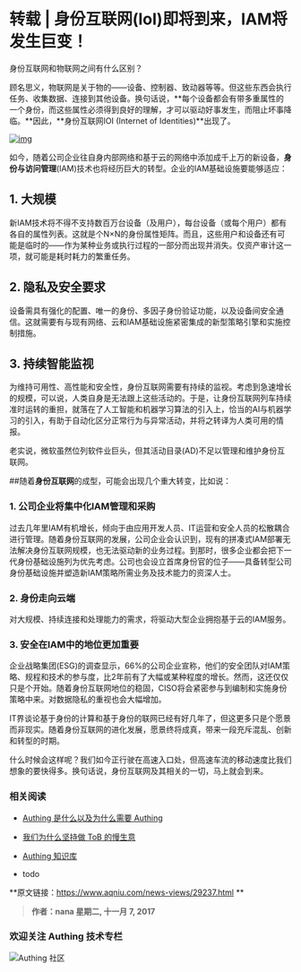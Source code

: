 # 转载 | 身份互联网(IoI)即将到来，IAM将发生巨变！

身份互联网和物联网之间有什么区别？

<!-- more -->

顾名思义，物联网是关于物的——设备、控制器、致动器等等。但这些东西会执行任务、收集数据、连接到其他设备。换句话说，**每个设备都会有带多重属性的一个身份，而这些属性必须得到良好的理解，才可以驱动好事发生，而阻止坏事降临。**因此，**身份互联网IOI (Internet of Identities)**出现了。

[![img](http://www.aqniu.com/wp-content/uploads/2017/11/blockchain-digital-identity-690x456.jpg)](http://www.aqniu.com/wp-content/uploads/2017/11/blockchain-digital-identity.jpg)

如今，随着公司企业往自身内部网络和基于云的网络中添加成千上万的新设备，**身份与访问管理**(IAM)技术也将经历巨大的转型。企业的IAM基础设施要能够适应：

## **1. 大规模**

新IAM技术将不得不支持数百万台设备（及用户），每台设备（或每个用户）都有各自的属性列表。这就是个N×N的身份属性矩阵。而且，这些用户和设备还有可能是临时的——作为某种业务或执行过程的一部分而出现并消失。仅资产审计这一项，就可能是耗时耗力的繁重任务。

## **2. 隐私及安全要求**

设备需具有强化的配置、唯一的身份、多因子身份验证功能，以及设备间安全通信。这就需要有与现有网络、云和IAM基础设施紧密集成的新型策略引擎和实施控制措施。

## **3. 持续智能监视**

为维持可用性、高性能和安全性，身份互联网需要有持续的监视。考虑到急速增长的规模，可以说，人类自身是无法跟上这些活动的。于是，让身份互联网列车持续准时运转的重担，就落在了人工智能和机器学习算法的引入上，恰当的AI与机器学习的引入，有助于自动化区分正常行为与异常活动，并将之转译为人类可用的情报。

老实说，微软虽然位列软件业巨头，但其活动目录(AD)不足以管理和维护身份互联网。

##随着**身份互联网**的成型，可能会出现几个重大转变，比如说：

### **1. 公司企业将集中化IAM管理和采购**

过去几年里IAM有机增长，倾向于由应用开发人员、IT运营和安全人员的松散耦合进行管理。随着身份互联网的发展，公司企业会认识到，现有的拼凑式IAM部署无法解决身份互联网规模，也无法驱动新的业务过程。到那时，很多企业都会把下一代身份基础设施列为优先考虑。公司也会设立首席身份官的位子——具备转型公司身份基础设施并塑造新IAM策略所需业务及技术能力的资深人士。

### **2. 身份走向云端**

对大规模、持续连接和处理能力的需求，将驱动大型企业拥抱基于云的IAM服务。

### **3. 安全在IAM中的地位更加重要**

企业战略集团(ESG)的调查显示，66%的公司企业宣称，他们的安全团队对IAM策略、规程和技术的参与度，比2年前有了大幅或某种程度的增长。然而，这还仅仅只是个开始。随着身份互联网地位的稳固，CISO将会紧密参与到编制和实施身份策略中来。对数据隐私的重视也会大幅增加。

IT界谈论基于身份的计算和基于身份的联网已经有好几年了，但这更多只是个愿景而非现实。随着身份互联网的进化发展，愿景终将成真，带来一段充斥混乱、创新和转型的时期。

什么时候会这样呢？我们如今正行驶在高速入口处，但高速车流的移动速度比我们想象的要快得多。换句话说，身份互联网及其相关的一切，马上就会到来。

### **相关阅读**
* [Authing 是什么以及为什么需要 Authing](https://authing.cn/blog//Authing%E6%98%AF%E4%BB%80%E4%B9%88%E4%BB%A5%E5%8F%8A%E4%B8%BA%E4%BB%80%E4%B9%88%E9%9C%80%E8%A6%81Authing.html)
* [我们为什么坚持做 ToB 的慢生意](https://authing.cn/blog//我们为什么坚持做ToB的慢生意.html)
* [Authing 知识库](https://learn.authing.cn/authing/)

* todo

  

**原文链接：https://www.aqniu.com/news-views/29237.html   **

>**作者：nana 星期二, 十一月 7, 2017**

### 欢迎关注 Authing 技术专栏
![Authing 社区](https://cdn.authing.cn/blog/Authing_mini.jpg)